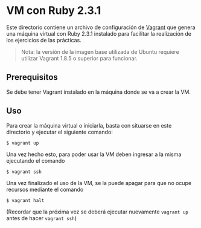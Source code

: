 # VM con Ruby 2.3.1

Este directorio contiene un archivo de configuración de [Vagrant](https://www.vagrantup.com) que genera una máquina
virtual con Ruby 2.3.1 instalado para facilitar la realización de los ejercicios de las prácticas.

> Nota: la versión de la imagen base utilizada de Ubuntu requiere utilizar Vagrant 1.8.5 o superior para funcionar.

## Prerequisitos

Se debe tener Vagrant instalado en la máquina donde se va a crear la VM.

## Uso

Para crear la máquina virtual o iniciarla, basta con situarse en este directorio y ejecutar el siguiente comando:

```console
$ vagrant up
```

Una vez hecho esto, para poder usar la VM deben ingresar a la misma ejecutando el comando

```console
$ vagrant ssh
```

Una vez finalizado el uso de la VM, se la puede apagar para que no ocupe recursos mediante el comando

```console
$ vagrant halt
```

(Recordar que la próxima vez se deberá ejecutar nuevamente `vagrant up` antes de hacer `vagrant ssh`)
